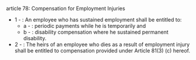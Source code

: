 article 78: Compensation for Employment Injuries

<ul>
			<li>1 - : An employee who has sustained employment shall be entitled to:<ul>
						<li>a - : periodic payments while he is temporarily and<ul>
						</ul></li>						<li>b - : disability compensation where he sustained permanent disability.<ul>
						</ul></li>			</ul></li>			<li>2 - : The heirs of an employee who dies as a result of employment injury shall be entitled to compensation provided under Article 81(3) (c) hereof.<ul>
			</ul></li></ul>